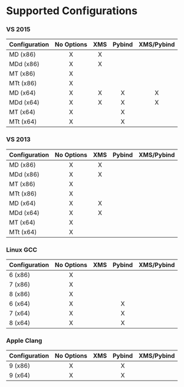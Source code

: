 # Supported Configurations

### VS 2015
| Configuration | No Options  | XMS         | Pybind      | XMS/Pybind  |
| ------------- |:-----------:|:-----------:|:-----------:|:-----------:|
|MD (x86)       |X            |X            |             |             |
|MDd (x86)      |X            |X            |             |             |
|MT (x86)       |X            |             |             |             |
|MTt (x86)      |X            |             |             |             |
|MD (x64)       |X            |X            |X            |X            |
|MDd (x64)      |X            |X            |X            |X            |
|MT (x64)       |X            |             |X            |             |
|MTt (x64)      |X            |             |X            |             |

### VS 2013
| Configuration | No Options  | XMS         | Pybind      | XMS/Pybind  |
| ------------- |:-----------:|:-----------:|:-----------:|:-----------:|
|MD (x86)       |X            |X            |             |             |
|MDd (x86)      |X            |X            |             |             |
|MT (x86)       |X            |             |             |             |
|MTt (x86)      |X            |             |             |             |
|MD (x64)       |X            |X            |             |             |
|MDd (x64)      |X            |X            |             |             |
|MT (x64)       |X            |             |             |             |
|MTt (x64)      |X            |             |             |             |

### Linux GCC
| Configuration | No Options  | XMS         | Pybind      | XMS/Pybind  |
| ------------- |:-----------:|:-----------:|:-----------:|:-----------:|
|6 (x86)        |X            |             |             |             |
|7 (x86)        |X            |             |             |             |
|8 (x86)        |X            |             |             |             |
|6 (x64)        |X            |             |X            |             |
|7 (x64)        |X            |             |X            |             |
|8 (x64)        |X            |             |X            |             |

### Apple Clang
| Configuration | No Options  | XMS         | Pybind      | XMS/Pybind  |
| ------------- |:-----------:|:-----------:|:-----------:|:-----------:|
|9 (x86)        |X            |             |X            |             |
|9 (x64)        |X            |             |X            |             |
